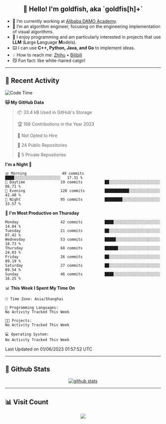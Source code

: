 
<h2 align="center">👋 Hello! I'm goldfish, aka `goldfis[h]+`</h2>

- 📍 I’m currently working at [Alibaba DAMO Academy](https://damo.alibaba.com/).  
- 🌱 I’m an algorithm engineer, focusing on the engineering implementation of visual algorithms.  
- 💬 I enjoy programming and am particularly interested in projects that use **LLM** (**L**arge **L**anguage **M**odels).   
- ⌨️ I can use **C++, Python, Java, and Go** to implement ideas.  
- 💡 How to reach me: [Zhihu](https://www.zhihu.com/people/goldfishh) • [Bilibili](https://space.bilibili.com/11349246)  
- 😼 Fun fact: like white-haired catgirl  

-------

## 🔧 Recent Activity

<!--START_SECTION:waka-->
![Code Time](http://img.shields.io/badge/Code%20Time-5%20hrs%2049%20mins-blue)

**🐱 My GitHub Data** 

> 📦 33.4 kB Used in GitHub's Storage 
 > 
> 🏆 168 Contributions in the Year 2023
 > 
> 🚫 Not Opted to Hire
 > 
> 📜 24 Public Repositories 
 > 
> 🔑 5 Private Repositories 
 > 
**I'm a Night 🦉** 

```text
🌞 Morning                49 commits          ████░░░░░░░░░░░░░░░░░░░░░   17.31 % 
🌆 Daytime                19 commits          ██░░░░░░░░░░░░░░░░░░░░░░░   06.71 % 
🌃 Evening                120 commits         ███████████░░░░░░░░░░░░░░   42.40 % 
🌙 Night                  95 commits          ████████░░░░░░░░░░░░░░░░░   33.57 % 
```
📅 **I'm Most Productive on Thursday** 

```text
Monday                   42 commits          ████░░░░░░░░░░░░░░░░░░░░░   14.84 % 
Tuesday                  21 commits          ██░░░░░░░░░░░░░░░░░░░░░░░   07.42 % 
Wednesday                53 commits          █████░░░░░░░░░░░░░░░░░░░░   18.73 % 
Thursday                 68 commits          ██████░░░░░░░░░░░░░░░░░░░   24.03 % 
Friday                   26 commits          ██░░░░░░░░░░░░░░░░░░░░░░░   09.19 % 
Saturday                 27 commits          ██░░░░░░░░░░░░░░░░░░░░░░░   09.54 % 
Sunday                   46 commits          ████░░░░░░░░░░░░░░░░░░░░░   16.25 % 
```


📊 **This Week I Spent My Time On** 

```text
🕑︎ Time Zone: Asia/Shanghai

💬 Programming Languages: 
No Activity Tracked This Week

🐱‍💻 Projects: 
No Activity Tracked This Week

💻 Operating System: 
No Activity Tracked This Week
```


 Last Updated on 01/06/2023 01:57:52 UTC
<!--END_SECTION:waka-->

-------

## 📆 Github Stats

<p align="center">
    <a href="https://github.com/anuraghazra/github-readme-stats">
      <img src="https://github-readme-stats.vercel.app/api?username=goldfishh&show_icons=true&theme=dracula" alt="github stats" />
    </a>
</p>

-------

## 📊 Visit Count

<p align="center">
  <a href="https://count.getloli.com/"><img src="https://count.getloli.com/get/@:goldfishh?theme=rule34"></a>
</p>
